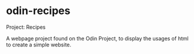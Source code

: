# odin-recipes
Project: Recipes

A webpage project found on the Odin Project, to display the usages of html to 
create a simple website.
